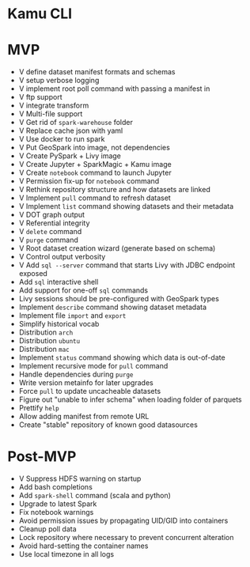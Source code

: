 # Kamu CLI

# MVP
- V define dataset manifest formats and schemas
- V setup verbose logging
- V implement root poll command with passing a manifest in
- V ftp support
- V integrate transform
- V Multi-file support
- V Get rid of `spark-warehouse` folder
- V Replace cache json with yaml
- V Use docker to run spark
- V Put GeoSpark into image, not dependencies
- V Create PySpark + Livy image
- V Create Jupyter + SparkMagic + Kamu image
- V Create `notebook` command to launch Jupyter
- V Permission fix-up for `notebook` command
- V Rethink repository structure and how datasets are linked
- V Implement `pull` command to refresh dataset
- V Implement `list` command showing datasets and their metadata
- V DOT graph output
- V Referential integrity
- V `delete` command
- V `purge` command
- V Root dataset creation wizard (generate based on schema)
- V Control output verbosity
- V Add `sql --server` command that starts Livy with JDBC endpoint exposed
- Add `sql` interactive shell
- Add support for one-off `sql` commands
- Livy sessions should be pre-configured with GeoSpark types
- Implement `describe` command showing dataset metadata
- Implement file `import` and `export`
- Simplify historical vocab
- Distribution `arch`
- Distribution `ubuntu`
- Distribution `mac`
- Implement `status` command showing which data is out-of-date
- Implement recursive mode for `pull` command
- Handle dependencies during `purge`
- Write version metainfo for later upgrades
- Force `pull` to update uncacheable datasets
- Figure out "unable to infer schema" when loading folder of parquets
- Prettify `help`
- Allow adding manifest from remote URL
- Create "stable" repository of known good datasources

# Post-MVP
- V Suppress HDFS warning on startup
- Add bash completions
- Add `spark-shell` command (scala and python)
- Upgrade to latest Spark
- Fix notebook warnings
- Avoid permission issues by propagating UID/GID into containers
- Cleanup poll data
- Lock repository where necessary to prevent concurrent alteration
- Avoid hard-setting the container names
- Use local timezone in all logs
